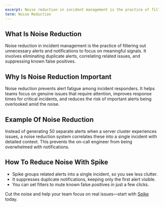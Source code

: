 ```yaml
---
excerpt: Noise reduction in incident management is the practice of filtering out unnecessary alerts and notifications to focus on meaningful signals.
term: Noise Reduction
---
```

## What Is Noise Reduction

Noise reduction in incident management is the practice of filtering out unnecessary alerts and notifications to focus on meaningful signals. It involves eliminating duplicate alerts, correlating related issues, and suppressing known false positives.

## Why Is Noise Reduction Important

Noise reduction prevents alert fatigue among incident responders. It helps teams focus on genuine issues that require attention, improves response times for critical incidents, and reduces the risk of important alerts being overlooked amid the noise.

## Example Of Noise Reduction

Instead of generating 50 separate alerts when a server cluster experiences issues, a noise reduction system correlates these into a single incident with detailed context. This prevents the on-call engineer from being overwhelmed with notifications.

## How To Reduce Noise With Spike

- Spike groups related alerts into a single incident, so you see less clutter.
- It suppresses duplicate notifications, keeping only the first alert visible.
- You can set filters to mute known false positives in just a few clicks.

Cut the noise and help your team focus on real issues—start with [Spike](https://app.spike.sh/signup) today.